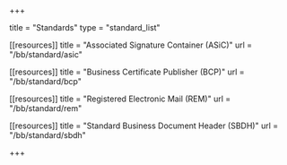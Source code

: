 +++

title = "Standards"
type = "standard_list"

[[resources]]
title = "Associated Signature Container (ASiC)"
url = "/bb/standard/asic"

[[resources]]
title = "Business Certificate Publisher (BCP)"
url = "/bb/standard/bcp"

[[resources]]
title = "Registered Electronic Mail (REM)"
url = "/bb/standard/rem"

[[resources]]
title = "Standard Business Document Header (SBDH)"
url = "/bb/standard/sbdh"

+++
